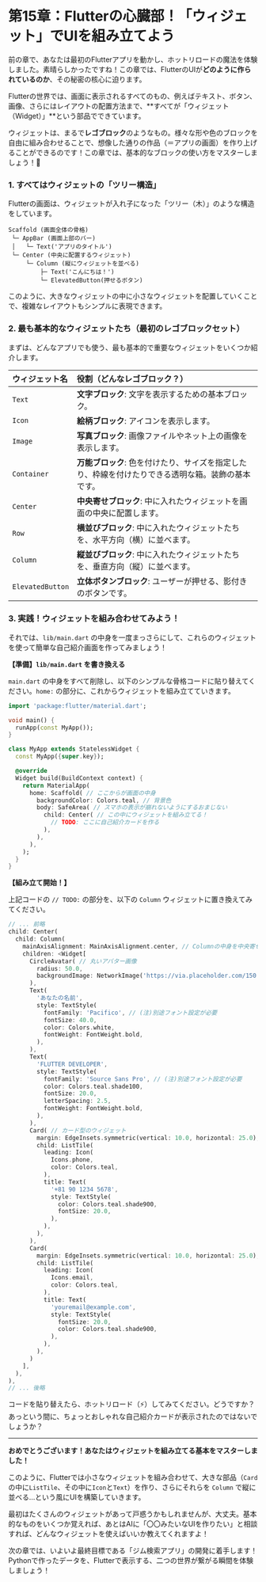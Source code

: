 # 第15章：Flutterの心臓部！「ウィジェット」でUIを組み立てよう

前の章で、あなたは最初のFlutterアプリを動かし、ホットリロードの魔法を体験しました。素晴らしかったですね！この章では、FlutterのUIが**どのように作られているのか**、その秘密の核心に迫ります。

Flutterの世界では、画面に表示されるすべてのもの、例えばテキスト、ボタン、画像、さらにはレイアウトの配置方法まで、**すべてが「ウィジェット（Widget）」**という部品でできています。

ウィジェットは、まるで**レゴブロック**のようなもの。様々な形や色のブロックを自由に組み合わせることで、想像した通りの作品（＝アプリの画面）を作り上げることができるのです！この章では、基本的なブロックの使い方をマスターしましょう！🧩

### 1. すべてはウィジェットの「ツリー構造」

Flutterの画面は、ウィジェットが入れ子になった「ツリー（木）」のような構造をしています。

```
Scaffold (画面全体の骨格)
 └─ AppBar (画面上部のバー)
 │   └─ Text('アプリのタイトル')
 └─ Center (中央に配置するウィジェット)
     └─ Column (縦にウィジェットを並べる)
         ├─ Text('こんにちは！')
         └─ ElevatedButton(押せるボタン)
```

このように、大きなウィジェットの中に小さなウィジェットを配置していくことで、複雑なレイアウトもシンプルに表現できます。

### 2. 最も基本的なウィジェットたち（最初のレゴブロックセット）

まずは、どんなアプリでも使う、最も基本的で重要なウィジェットをいくつか紹介します。

| ウィジェット名 | 役割（どんなレゴブロック？） |
| :--- | :--- |
| `Text` | **文字ブロック**: 文字を表示するための基本ブロック。 |
| `Icon` | **絵柄ブロック**: アイコンを表示します。 |
| `Image` | **写真ブロック**: 画像ファイルやネット上の画像を表示します。 |
| `Container` | **万能ブロック**: 色を付けたり、サイズを指定したり、枠線を付けたりできる透明な箱。装飾の基本です。 |
| `Center` | **中央寄せブロック**: 中に入れたウィジェットを画面の中央に配置します。 |
| `Row` | **横並びブロック**: 中に入れたウィジェットたちを、水平方向（横）に並べます。 |
| `Column` | **縦並びブロック**: 中に入れたウィジェットたちを、垂直方向（縦）に並べます。 |
| `ElevatedButton` | **立体ボタンブロック**: ユーザーが押せる、影付きのボタンです。 |

### 3. 実践！ウィジェットを組み合わせてみよう！

それでは、`lib/main.dart` の中身を一度まっさらにして、これらのウィジェットを使って簡単な自己紹介画面を作ってみましょう！

**【準備】`lib/main.dart` を書き換える**

`main.dart` の中身をすべて削除し、以下のシンプルな骨格コードに貼り替えてください。`home:` の部分に、これからウィジェットを組み立てていきます。

```dart
import 'package:flutter/material.dart';

void main() {
  runApp(const MyApp());
}

class MyApp extends StatelessWidget {
  const MyApp({super.key});

  @override
  Widget build(BuildContext context) {
    return MaterialApp(
      home: Scaffold( // ここからが画面の中身
        backgroundColor: Colors.teal, // 背景色
        body: SafeArea( // スマホの表示が崩れないようにするおまじない
          child: Center( // この中にウィジェットを組み立てる！
            // TODO: ここに自己紹介カードを作る
          ),
        ),
      ),
    );
  }
}
```

**【組み立て開始！】**

上記コードの `// TODO:` の部分を、以下の `Column` ウィジェットに置き換えてみてください。

```dart
// ... 前略
child: Center(
  child: Column(
    mainAxisAlignment: MainAxisAlignment.center, // Columnの中身を中央寄せ
    children: <Widget[
      CircleAvatar( // 丸いアバター画像
        radius: 50.0,
        backgroundImage: NetworkImage('https://via.placeholder.com/150'), // ダミー画像
      ),
      Text(
        'あなたの名前',
        style: TextStyle(
          fontFamily: 'Pacifico', // (注)別途フォント設定が必要
          fontSize: 40.0,
          color: Colors.white,
          fontWeight: FontWeight.bold,
        ),
      ),
      Text(
        'FLUTTER DEVELOPER',
        style: TextStyle(
          fontFamily: 'Source Sans Pro', // (注)別途フォント設定が必要
          color: Colors.teal.shade100,
          fontSize: 20.0,
          letterSpacing: 2.5,
          fontWeight: FontWeight.bold,
        ),
      ),
      Card( // カード型のウィジェット
        margin: EdgeInsets.symmetric(vertical: 10.0, horizontal: 25.0),
        child: ListTile(
          leading: Icon(
            Icons.phone,
            color: Colors.teal,
          ),
          title: Text(
            '+81 90 1234 5678',
            style: TextStyle(
              color: Colors.teal.shade900,
              fontSize: 20.0,
            ),
          ),
        ),
      ),
      Card(
        margin: EdgeInsets.symmetric(vertical: 10.0, horizontal: 25.0),
        child: ListTile(
          leading: Icon(
            Icons.email,
            color: Colors.teal,
          ),
          title: Text(
            'youremail@example.com',
            style: TextStyle(
              fontSize: 20.0,
              color: Colors.teal.shade900,
            ),
          ),
        ),
      )
    ],
  ),
),
// ... 後略
```

コードを貼り替えたら、ホットリロード（⚡）してみてください。どうですか？あっという間に、ちょっとおしゃれな自己紹介カードが表示されたのではないでしょうか？

---

**おめでとうございます！あなたはウィジェットを組み立てる基本をマスターしました！**

このように、Flutterでは小さなウィジェットを組み合わせて、大きな部品（`Card`の中に`ListTile`、その中に`Icon`と`Text`）を作り、さらにそれらを `Column` で縦に並べる…という風にUIを構築していきます。

最初はたくさんのウィジェットがあって戸惑うかもしれませんが、大丈夫。基本的なものをいくつか覚えれば、あとはAIに「〇〇みたいなUIを作りたい」と相談すれば、どんなウィジェットを使えばいいか教えてくれますよ！

次の章では、いよいよ最終目標である「ジム検索アプリ」の開発に着手します！Pythonで作ったデータを、Flutterで表示する、二つの世界が繋がる瞬間を体験しましょう！
